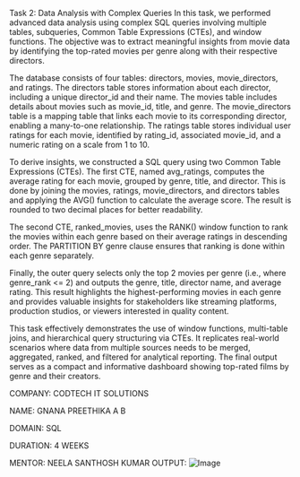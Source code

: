 Task 2: Data Analysis with Complex Queries
In this task, we performed advanced data analysis using complex SQL queries involving multiple tables, subqueries, Common Table Expressions (CTEs), and window functions. The objective was to extract meaningful insights from movie data by identifying the top-rated movies per genre along with their respective directors.

The database consists of four tables: directors, movies, movie_directors, and ratings. The directors table stores information about each director, including a unique director_id and their name. The movies table includes details about movies such as movie_id, title, and genre. The movie_directors table is a mapping table that links each movie to its corresponding director, enabling a many-to-one relationship. The ratings table stores individual user ratings for each movie, identified by rating_id, associated movie_id, and a numeric rating on a scale from 1 to 10.

To derive insights, we constructed a SQL query using two Common Table Expressions (CTEs). The first CTE, named avg_ratings, computes the average rating for each movie, grouped by genre, title, and director. This is done by joining the movies, ratings, movie_directors, and directors tables and applying the AVG() function to calculate the average score. The result is rounded to two decimal places for better readability.

The second CTE, ranked_movies, uses the RANK() window function to rank the movies within each genre based on their average ratings in descending order. The PARTITION BY genre clause ensures that ranking is done within each genre separately.

Finally, the outer query selects only the top 2 movies per genre (i.e., where genre_rank <= 2) and outputs the genre, title, director name, and average rating. This result highlights the highest-performing movies in each genre and provides valuable insights for stakeholders like streaming platforms, production studios, or viewers interested in quality content.

This task effectively demonstrates the use of window functions, multi-table joins, and hierarchical query structuring via CTEs. It replicates real-world scenarios where data from multiple sources needs to be merged, aggregated, ranked, and filtered for analytical reporting. The final output serves as a compact and informative dashboard showing top-rated films by genre and their creators.


COMPANY: CODTECH IT SOLUTIONS

NAME: GNANA PREETHIKA A B

DOMAIN: SQL

DURATION: 4 WEEKS

MENTOR: NEELA SANTHOSH KUMAR
OUTPUT:
![Image](https://github.com/user-attachments/assets/554712f7-52d7-4d19-9d37-dee5ef2f4688)
